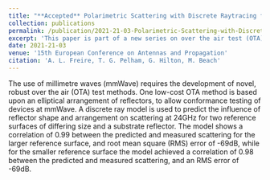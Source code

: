 ```yaml
---
title: "**Accepted** Polarimetric Scattering with Discrete Raytracing for OTA Analysis"
collection: publications
permalink: /publication/2021-21-03-Polarimetric-Scattering-with-Discrete-Raytracing-for-OTA-Analysis
excerpt: 'This paper is part of a new series on over the air test (OTA) techniques at 26GHz.'
date: 2021-21-03
venue: '15th European Conference on Antennas and Propagation'
citation: 'A. L. Freire, T. G. Pelham, G. Hilton, M. Beach'
---
```

The use of millimetre waves (mmWave) requires the development of novel,
robust over the air (OTA) test methods. One low-cost OTA method is based
upon an elliptical arrangement of reflectors, to allow conformance testing
of devices at mmWave. A discrete ray model is used to predict the influence
of reflector shape and arrangement on scattering at 24GHz for two reference
surfaces of differing size and a substrate reflector. The model shows a
correlation of 0.99 between the predicted and measured scattering for the
larger reference surface, and root mean square (RMS) error of -69dB, while
for the smaller reference surface the model achieved a correlation of 0.98
between the predicted and measured scattering, and an RMS error of -69dB.
